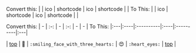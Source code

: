 Convert this: | | ico | shortcode | ico | shortcode | |
To This: |    | ico | shortcode | ico | shortcode |    |

Convert this: | - | :-: | - | :-: | - | - |
To This: |:---|:----|:----------|:----|:----------|:---|


| [top](#smileys--emotion) | :smiling_face_with_three_hearts: | `:smiling_face_with_three_hearts:` | :heart_eyes: | `:heart_eyes:` | [top](#table-of-contents) |

